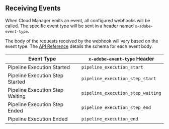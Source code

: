 ## Receiving Events

When Cloud Manager emits an event, all configured webhooks will be called. The specific event type will be sent in a header named `x-adobe-event-type`.

The body of the requests received by the webhook will vary based on the event type. The [API Reference](/swagger-specs/events.yaml) details the schema for each event body.

| Event Type                      | `x-adobe-event-type` Header       |
|---------------------------------|-----------------------------------|
| Pipeline Execution Started      | `pipeline_execution_start`        |
| Pipeline Execution Step Started | `pipeline_execution_step_start`   |
| Pipeline Execution Step Waiting | `pipeline_execution_step_waiting` |
| Pipeline Execution Step Ended   | `pipeline_execution_step_end`     |
| Pipeline Execution Ended        | `pipeline_execution_end`          |